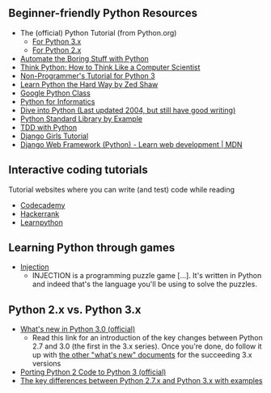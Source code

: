## Beginner-friendly Python Resources
- The (official) Python Tutorial (from Python.org)
  - [For Python 3.x](https://docs.python.org/3/tutorial/index.html)
  - [For Python 2.x](https://docs.python.org/2/tutorial/index.html)
- [Automate the Boring Stuff with Python](https://automatetheboringstuff.com/)
- [Think Python: How to Think Like a Computer Scientist](http://greenteapress.com/wp/think-python-2e/)
- [Non-Programmer's Tutorial for Python 3](https://en.wikibooks.org/wiki/Non-Programmer%27s_Tutorial_for_Python_3)
- [Learn Python the Hard Way by Zed Shaw](http://learnpythonthehardway.org/book/)
- [Google Python Class](https://developers.google.com/edu/python/)
- [Python for Informatics](http://pythonlearn.com/book.php)
- [Dive into Python (Last updated 2004, but still have good writing)](http://www.diveintopython.net/)
- [Python Standard Library by Example](http://doughellmann.com/pages/python-standard-library-by-example.html)
- [TDD with Python](http://chimera.labs.oreilly.com/books/1234000000754)
- [Django Girls Tutorial](http://tutorial.djangogirls.org/en/)
- [Django Web Framework (Python) - Learn web development | MDN](https://developer.mozilla.org/en-US/docs/Learn/Server-side/Django)

## Interactive coding tutorials
Tutorial websites where you can write (and test) code while reading
- [Codecademy](https://www.codecademy.com/learn/python)
- [Hackerrank](https://www.hackerrank.com/domains/python/py-introduction)
- [Learnpython](http://www.learnpython.org/)

## Learning Python through games
- [Injection](https://schilcote.itch.io/injection)
  - INJECTION is a programming puzzle game [...]. It's written in Python and indeed that's the language you'll be using to solve the puzzles. 

## Python 2.x vs. Python 3.x
- [What's new in Python 3.0 (official)](https://docs.python.org/3/whatsnew/3.0.html)
  -  Read this link for an introduction of the key changes between Python 2.7 and 3.0 (the first in the 3.x series). Once you're done, do follow it up with [the other "what's new" documents](https://docs.python.org/3/whatsnew/) for the succeeding 3.x versions
- [Porting Python 2 Code to Python 3 (official)](https://docs.python.org/3/howto/pyporting.html)
- [The key differences between Python 2.7.x and Python 3.x with examples](http://sebastianraschka.com/Articles/2014_python_2_3_key_diff.html)

